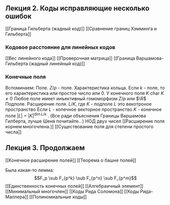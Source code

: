 ## Лекция 2. Коды исправляющие несколько ошибок
[[Граница Гильберта (жадный код)]]
[[Сравнение границ Хэмминга и Гильберта]]
### Кодовое расстояние для линейных кодов
[[Вес линейного кода]]
[[Проверочная матрица]]
[[Граница Варшамова-Гильберта (жадный линейный код)]]
### Конечные поля
Вспоминаем:
Поле. $Z/p$ - поле. Характеристика кольца.
Если $k$ - поле, то его характеристика или простое число или 0.
У конечного поля $K$ $\text{char } K \not = 0$
Любое поле имеет инъективный гомоморфизм $Z / p$ или $\R$ 
Подполе. Расширение поля. $L / K$, где $K$ - подполе $L$ это векотроное пространство
Если $L$ - копечное векторное пространство $K$ - конечное поле
$|L|$ = $|K|^{\dim L/k}$ . (Все ради объяснения Границы Варшамова Гилберта, лучше Шеня почитайте...)
НОД двух чисел
[[Расширение поля корнем многочлена.]] 
[[Существование поля для степени простого числа]]
## Лекция 3. Продолжаем
[[Конечное расширение полей]]
[[Теорема о башне полей]]

Была какая-то лемма:
$$F_p \sub F_{p^k} \sub F_{p^n} \sub F_{p^m}$$
[[Единственность конечных полей]]
[[Алгебраичный элемент]]
[[Минимальный многочлен]]
[[Коды Рида Соломона]]
[[Коды Рида-Маллера]]
[[Полиномиальные коды]]